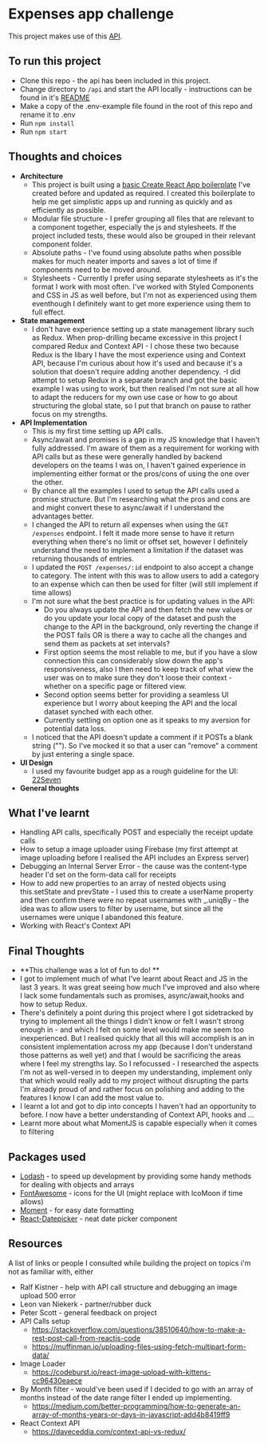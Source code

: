 # Expenses app challenge

This project makes use of this [API](https://github.com/pleo-io/frontend-challenge/tree/master/api).

## To run this project

-   Clone this repo - the api has been included in this project.
-   Change directory to `/api` and start the API locally - instructions can be found in it's [README](https://github.com/MareliBasson/expenses-app-challenge/tree/master/api)
-   Make a copy of the .env-example file found in the root of this repo and rename it to .env
-   Run `npm install`
-   Run `npm start`

## Thoughts and choices

-   **Architecture**
    -   This project is built using a [basic Create React App boilerplate](https://github.com/MareliBasson/react-boilerplate-site) I've created before and updated as required. I created this boilerplate to help me get simplistic apps up and running as quickly and as efficiently as possible.
    -   Modular file structure - I prefer grouping all files that are relevant to a component together, especially the js and stylesheets. If the project included tests, these would also be grouped in their relevant component folder.
    -   Absolute paths - I've found using absolute paths when possible makes for much neater imports and saves a lot of time if components need to be moved around.
    -   Stylesheets - Currently I prefer using separate stylesheets as it's the format I work with most often. I've worked with Styled Components and CSS in JS as well before, but I'm not as experienced using them eventhough I definitely want to get more experience using them to full effect.
-   **State management**
    -   I don't have experience setting up a state management library such as Redux. When prop-drilling became excessive in this project I compared Redux and Context API - I chose these two because Redux is the libary I have the most experience using and Context API, because I'm curious about how it's used and because it's a solution that doesn't require adding another dependency.
        -I did attempt to setup Redux in a separate branch and got the basic example I was using to work, but then realised I'm not sure at all how to adapt the reducers for my own use case or how to go about structuring the global state, so I put that branch on pause to rather focus on my strengths.
-   **API Implementation**
    -   This is my first time setting up API calls.
    -   Async/await and promises is a gap in my JS knowledge that I haven't fully addressed. I'm aware of them as a requirement for working with API calls but as these were generally handled by backend developers on the teams I was on, I haven't gained experience in implementing either format or the pros/cons of using the one over the other.
    -   By chance all the examples I used to setup the API calls used a promise structure. But I'm researching what the pros and cons are and might convert these to async/await if I understand the advantages better.
    -   I changed the API to return all expenses when using the `GET /expenses` endpoint. I felt it made more sense to have it return everything when there's no limit or offset set, however I definitely understand the need to implement a limitation if the dataset was returning thousands of entries.
    -   I updated the `POST /expenses/:id` endpoint to also accept a change to category. The intent with this was to allow users to add a category to an expense which can then be used for filter (will still implement if time allows)
    -   I'm not sure what the best practice is for updating values in the API:
        -   Do you always update the API and then fetch the new values or do you update your local copy of the dataset and push the change to the API in the background, only reverting the change if the POST fails OR is there a way to cache all the changes and send them as packets at set intervals?
        -   First option seems the most reliable to me, but if you have a slow connection this can considerably slow down the app's responsiveness, also I then need to keep track of what view the user was on to make sure they don't loose their context - whether on a specific page or filtered view.
        -   Second option seems better for providing a seamless UI experience but I worry about keeping the API and the local dataset synched with each other.
        -   Currently settling on option one as it speaks to my aversion for potential data loss.
    -   I noticed that the API doesn't update a comment if it POSTs a blank string (""). So I've mocked it so that a user can "remove" a comment by just entering a single space.
-   **UI Design**
    -   I used my favourite budget app as a rough guideline for the UI: [22Seven](https://www.22seven.com/)
-   **General thoughts**

## What I've learnt

-   Handling API calls, specifically POST and especially the receipt update calls
-   How to setup a image uploader using Firebase (my first attempt at image uploading before I realised the API includes an Express server)
-   Debugging an Internal Server Error - the cause was the content-type header I'd set on the form-data call for receipts
-   How to add new properties to an array of nested objects using this.setState and prevState - I used this to create a userName property and then confirm there were no repeat usernames with \_.uniqBy - the idea was to allow users to filter by username, but since all the usernames were unique I abandoned this feature.
-   Working with React's Context API

## Final Thoughts

-   **This challenge was a lot of fun to do! **
-   I got to implement much of what I've learnt about React and JS in the last 3 years. It was great seeing how much I've improved and also where I lack some fundamentals such as promises, async/await,hooks and how to setup Redux.
-   There's definitely a point during this project where I got sidetracked by trying to implement all the things I didn't know or felt I wasn't strong enough in - and which I felt on some level would make me seem too inexperienced. But I realised quickly that all this will accomplish is an in consistent implementation across my app (because I don't understand those patterns as well yet) and that I would be sacrificing the areas where I feel my strengths lay. So I refocussed - I researched the aspects I'm not as well-versed in to deepen my understanding, implement only that which would really add to my project without disrupting the parts I'm already proud of and rather focus on polishing and adding to the features I know I can add the most value to.
-   I learnt a lot and got to dip into concepts I haven't had an opportunity to before. I now have a better understanding of Context API, hooks and ...
-   Learnt more about what MomentJS is capable especially when it comes to filtering

## Packages used

-   [Lodash](https://www.npmjs.com/package/lodash) - to speed up development by providing some handy methods for dealing with objects and arrays
-   [FontAwesome](https://github.com/FortAwesome/react-fontawesome) - icons for the UI (might replace with IcoMoon if time allows)
-   [Moment](https://www.npmjs.com/package/react-moment#formatting) - for easy date formatting
-   [React-Datepicker](https://www.npmjs.com/package/react-datepicker) - neat date picker component

## Resources

A list of links or people I consulted while building the project on topics i'm not as familiar with, either

-   Ralf Kistner - help with API call structure and debugging an image upload 500 error
-   Leon van Niekerk - partner/rubber duck
-   Peter Scott - general feedback on project
-   API Calls setup
    -   https://stackoverflow.com/questions/38510640/how-to-make-a-rest-post-call-from-reactjs-code
    -   https://muffinman.io/uploading-files-using-fetch-multipart-form-data/
-   Image Loader
    -   https://codeburst.io/react-image-upload-with-kittens-cc96430eaece
-   By Month filter - would've been used if I decided to go with an array of months instead of the date range filter I ended up implementing.
    -   https://medium.com/better-programming/how-to-generate-an-array-of-months-years-or-days-in-javascript-add4b8419ff9
-   React Context API
    -   https://daveceddia.com/context-api-vs-redux/
